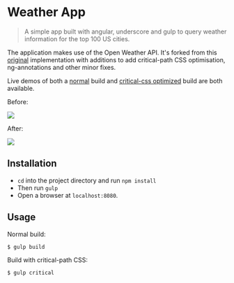 # Weather App

> A simple app built with angular, underscore and gulp to query weather information for the top 100 US cities.

The application makes use of the Open Weather API. It's forked from this [original](https://github.com/Thinkful/angular-weather-app)
implementation with additions to add critical-path CSS optimisation, ng-annotations and other minor fixes.

Live demos of both a [normal](http://addyosmani.github.io/critical-css-weather-app/output/normal/) build and [critical-css optimized](http://addyosmani.github.io/critical-css-weather-app/output/critical) build are both available.

Before:

![](http://i.imgur.com/WCX8ke2.png)

After:

![](http://i.imgur.com/mOsDBf3.png)

## Installation

* `cd` into the project directory and run `npm install`
* Then run `gulp`
* Open a browser at `localhost:8080`.

## Usage

Normal build:

```sh
$ gulp build
```

Build with critical-path CSS:

```sh
$ gulp critical
```
